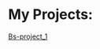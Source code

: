 # My Projects:

 [Bs-project_1](https://jony306.github.io/GitHub/ "Made with bootstrao HTML AND CSS about css/html lessons")
